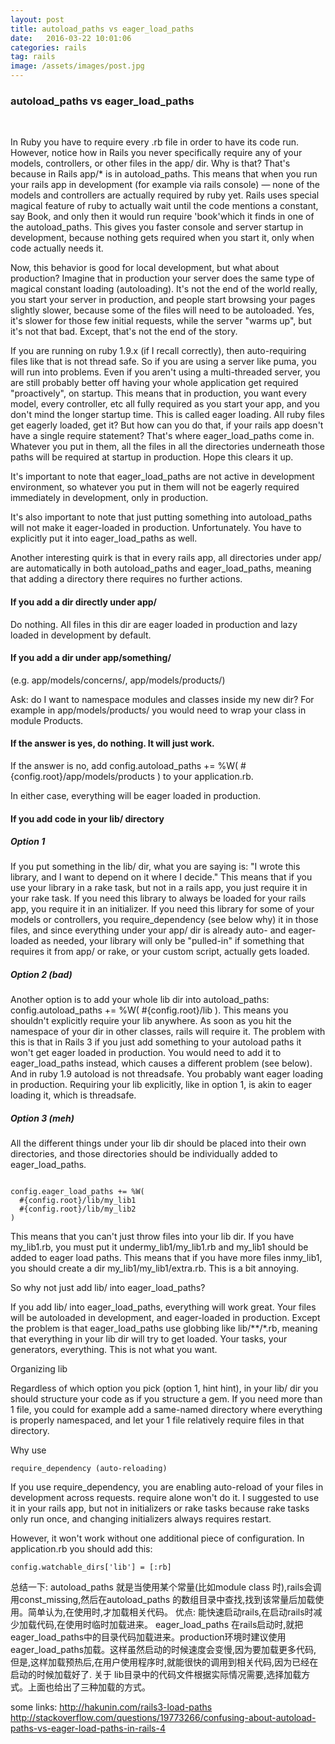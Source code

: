 ```yaml
---
layout: post
title: autoload_paths vs eager_load_paths
date:   2016-03-22 10:01:06
categories: rails
tag: rails
image: /assets/images/post.jpg
---
```


### autoload_paths vs eager_load_paths

<br>

In Ruby you have to require every .rb file in order to have its code run. However, notice how in Rails you never specifically require any of your models, controllers, or other files in the app/ dir. Why is that? That's because in Rails app/* is in autoload_paths. This means that when you run your rails app in development (for example via rails console) — none of the models and controllers are actually required by ruby yet. Rails uses special magical feature of ruby to actually wait until the code mentions a constant, say Book, and only then it would run require 'book'which it finds in one of the autoload_paths. This gives you faster console and server startup in development, because nothing gets required when you start it, only when code actually needs it.

Now, this behavior is good for local development, but what about production? Imagine that in production your server does the same type of magical constant loading (autoloading). It's not the end of the world really, you start your server in production, and people start browsing your pages slightly slower, because some of the files will need to be autoloaded. Yes, it's slower for those few initial requests, while the server "warms up", but it's not that bad. Except, that's not the end of the story.

If you are running on ruby 1.9.x (if I recall correctly), then auto-requiring files like that is not thread safe. So if you are using a server like puma, you will run into problems. Even if you aren't using a multi-threaded server, you are still probably better off having your whole application get required "proactively", on startup. This means that in production, you want every model, every controller, etc all fully required as you start your app, and you don't mind the longer startup time. This is called eager loading. All ruby files get eagerly loaded, get it? But how can you do that, if your rails app doesn't have a single require statement? That's where eager_load_paths come in. Whatever you put in them, all the files in all the directories underneath those paths will be required at startup in production. Hope this clears it up.

It's important to note that eager_load_paths are not active in development environment, so whatever you put in them will not be eagerly required immediately in development, only in production.

It's also important to note that just putting something into autoload_paths will not make it eager-loaded in production. Unfortunately. You have to explicitly put it into eager_load_paths as well.

Another interesting quirk is that in every rails app, all directories under app/ are automatically in both autoload_paths and eager_load_paths, meaning that adding a directory there requires no further actions.



#### If you add a dir directly under app/

Do nothing. All files in this dir are eager loaded in production and lazy loaded in development by default.

#### If you add a dir under app/something/

(e.g. app/models/concerns/, app/models/products/)

Ask: do I want to namespace modules and classes inside my new dir? For example in app/models/products/ you would need to wrap your class in module Products.

#### If the answer is yes, do nothing. It will just work.

If the answer is no, add config.autoload_paths += %W( #{config.root}/app/models/products ) to your application.rb.

In either case, everything will be eager loaded in production.

#### If you add code in your lib/ directory

##### Option 1

If you put something in the lib/ dir, what you are saying is: "I wrote this library, and I want to depend on it where I decide." This means that if you use your library in a rake task, but not in a rails app, you just require it in your rake task. If you need this library to always be loaded for your rails app, you require it in an initializer. If you need this library for some of your models or controllers, you require_dependency (see below why) it in those files, and since everything under your app/ dir is already auto- and eager- loaded as needed, your library will only be "pulled-in" if something that requires it from app/ or rake, or your custom script, actually gets loaded.

##### Option 2 (bad)

Another option is to add your whole lib dir into autoload_paths: config.autoload_paths += %W( #{config.root}/lib ). This means you shouldn't explicitly require your lib anywhere. As soon as you hit the namespace of your dir in other classes, rails will require it. The problem with this is that in Rails 3 if you just add something to your autoload paths it won't get eager loaded in production. You would need to add it to eager_load_paths instead, which causes a different problem (see below). And in ruby 1.9 autoload is not threadsafe. You probably want eager loading in production. Requiring your lib explicitly, like in option 1, is akin to eager loading it, which is threadsafe.

##### Option 3 (meh)

All the different things under your lib dir should be placed into their own directories, and those directories should be individually added to eager_load_paths.

```

config.eager_load_paths += %W(
  #{config.root}/lib/my_lib1
  #{config.root}/lib/my_lib2
)

```

This means that you can't just throw files into your lib dir. If you have my_lib1.rb, you must put it undermy_lib1/my_lib1.rb and my_lib1 should be added to eager load paths. This means that if you have more files inmy_lib1, you should create a dir my_lib1/my_lib1/extra.rb. This is a bit annoying.

So why not just add lib/ into eager_load_paths?

If you add lib/ into eager_load_paths, everything will work great. Your files will be autoloaded in development, and eager-loaded in production. Except the problem is that eager_load_paths use globbing like lib/**/*.rb, meaning that everything in your lib dir will try to get loaded. Your tasks, your generators, everything. This is not what you want.

Organizing lib

Regardless of which option you pick (option 1, hint hint), in your lib/ dir you should structure your code as if you structure a gem. If you need more than 1 file, you could for example add a same-named directory where everything is properly namespaced, and let your 1 file relatively require files in that directory.

Why use

```
require_dependency (auto-reloading)
```

If you use require_dependency, you are enabling auto-reload of your files in development across requests. require alone won't do it. I suggested to use it in your rails app, but not in initializers or rake tasks because rake tasks only run once, and changing initializers always requires restart.

However, it won't work without one additional piece of configuration. In application.rb you should add this:

```
config.watchable_dirs['lib'] = [:rb]
```

总结一下:
autoload_paths 就是当使用某个常量(比如module class 时),rails会调用const_missing,然后在autoload_paths 的数组目录中查找,找到该常量后加载使用。简单认为,在使用时,才加载相关代码。
优点: 能快速启动rails,在启动rails时减少加载代码,在使用时临时加载进来。
eager_load_paths 在rails启动时,就把eager_load_paths中的目录代码加载进来。production环境时建议使用eager_load_paths加载。这样虽然启动的时候速度会变慢,因为要加载更多代码,
但是,这样加载预热后,在用户使用程序时,就能很快的调用到相关代码,因为已经在启动的时候加载好了.
关于 lib目录中的代码文件根据实际情况需要,选择加载方式。上面也给出了三种加载的方式。


some links:
http://hakunin.com/rails3-load-paths
http://stackoverflow.com/questions/19773266/confusing-about-autoload-paths-vs-eager-load-paths-in-rails-4